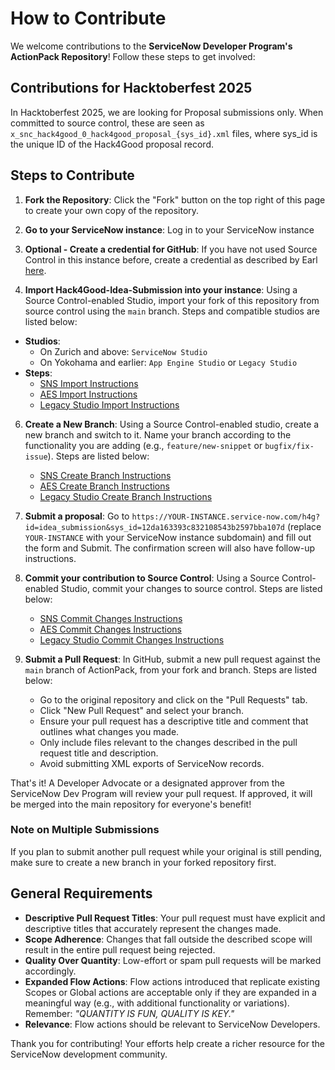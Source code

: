 # How to Contribute

We welcome contributions to the **ServiceNow Developer Program's ActionPack Repository**! Follow these steps to get involved:

## Contributions for Hacktoberfest 2025
In Hacktoberfest 2025, we are looking for Proposal submissions only. When committed to source control, these are seen as `x_snc_hack4good_0_hack4good_proposal_{sys_id}.xml` files, where sys_id is the unique ID of the Hack4Good proposal record.

## Steps to Contribute

1. **Fork the Repository**: Click the "Fork" button on the top right of this page to create your own copy of the repository.

2. **Go to your ServiceNow instance**: Log in to your ServiceNow instance

3. **Optional - Create a credential for GitHub**: If you have not used Source Control in this instance before, create a credential as described by Earl [here](https://www.servicenow.com/community/developer-advocate-blog/source-control-in-servicenow-studio-complete-walkthrough/ba-p/3356303#create-a-credential-in-servicenow).

4. **Import Hack4Good-Idea-Submission into your instance**: Using a Source Control-enabled Studio, import your fork of this repository from source control using the `main` branch. Steps and compatible studios are listed below:
  - **Studios**:
    - On Zurich and above: `ServiceNow Studio`
    - On Yokohama and earlier: `App Engine Studio` or `Legacy Studio`
  - **Steps**:
    - [SNS Import Instructions](http://servicenow.com/docs/bundle/zurich-application-development/page/build/servicenow-studio/task/sns-sc-import-app-source-control.html)
    - [AES Import Instructions](http://servicenow.com/docs/bundle/yokohama-application-development/page/build/app-engine-studio/task/source-control-import.html)
    - [Legacy Studio Import Instructions](https://www.servicenow.com/docs/bundle/yokohama-application-development/page/build/applications/task/t_ImportAppFromSourceControl.html)

6. **Create a New Branch**: Using a Source Control-enabled studio, create a new branch and switch to it. Name your branch according to the functionality you are adding (e.g., `feature/new-snippet` or `bugfix/fix-issue`). Steps are listed below:
   - [SNS Create Branch Instructions](https://www.servicenow.com/docs/bundle/zurich-application-development/page/build/servicenow-studio/concept/sns-sc-create-versions-branches-git.html#title_sns-sc-create-repo-branch)
   - [AES Create Branch Instructions](https://www.servicenow.com/docs/bundle/yokohama-application-development/page/build/app-engine-studio/concept/create-versions-branches-git.html#title_source-control-create-branch)
   - [Legacy Studio Create Branch Instructions](https://www.servicenow.com/docs/bundle/yokohama-application-development/page/build/applications/task/t_CreateBranch.html)

7. **Submit a proposal**: Go to `https://YOUR-INSTANCE.service-now.com/h4g?id=idea_submission&sys_id=12da163393c832108543b2597bba107d` (replace `YOUR-INSTANCE` with your ServiceNow instance subdomain) and fill out the form and Submit. The confirmation screen will also have follow-up instructions.

8. **Commit your contribution to Source Control**: Using a Source Control-enabled Studio, commit your changes to source control. Steps are listed below:
   - [SNS Commit Changes Instructions](https://www.servicenow.com/docs/bundle/zurich-application-development/page/build/servicenow-studio/task/sns-sc-commit-changes-to-repository.html)
   - [AES Commit Changes Instructions](https://www.servicenow.com/docs/bundle/yokohama-application-development/page/build/app-engine-studio/task/source-control-commit-changes.html)
   - [Legacy Studio Commit Changes Instructions](https://www.servicenow.com/docs/bundle/yokohama-application-development/page/build/applications/task/t_CommitChanges.html)

9. **Submit a Pull Request**: In GitHub, submit a new pull request against the `main` branch of ActionPack, from your fork and branch. Steps are listed below:
   - Go to the original repository and click on the "Pull Requests" tab.
   - Click "New Pull Request" and select your branch.
   - Ensure your pull request has a descriptive title and comment that outlines what changes you made.
   - Only include files relevant to the changes described in the pull request title and description.
   - Avoid submitting XML exports of ServiceNow records.

That's it! A Developer Advocate or a designated approver from the ServiceNow Dev Program will review your pull request. If approved, it will be merged into the main repository for everyone's benefit!

### Note on Multiple Submissions
If you plan to submit another pull request while your original is still pending, make sure to create a new branch in your forked repository first.

## General Requirements

- **Descriptive Pull Request Titles**: Your pull request must have explicit and descriptive titles that accurately represent the changes made.
- **Scope Adherence**: Changes that fall outside the described scope will result in the entire pull request being rejected.
- **Quality Over Quantity**: Low-effort or spam pull requests will be marked accordingly.
- **Expanded Flow Actions**: Flow actions introduced that replicate existing Scopes or Global actions are acceptable only if they are expanded in a meaningful way (e.g., with additional functionality or variations). Remember: *"QUANTITY IS FUN, QUALITY IS KEY."*
- **Relevance**: Flow actions should be relevant to ServiceNow Developers.

Thank you for contributing! Your efforts help create a richer resource for the ServiceNow development community.